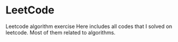 # LeetCode
Leetcode algorithm exercise
Here includes all codes that I solved on leetcode. Most of them related to algorithms.
